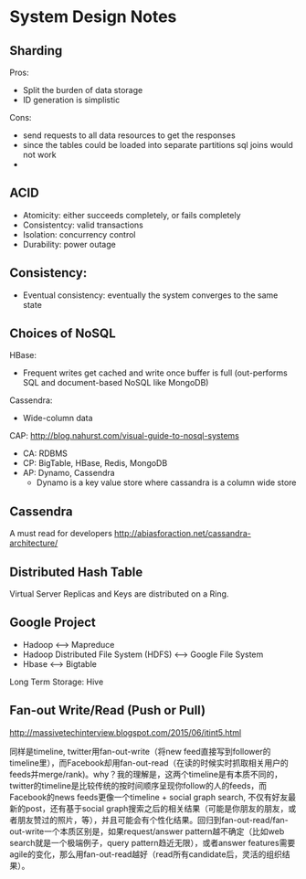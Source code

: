System Design Notes
===

Sharding
---
Pros:
* Split the burden of data storage
* ID generation is simplistic

Cons:
* send requests to all data resources to get the responses
* since the tables could be loaded into separate partitions sql joins would not work
* 


ACID
---
* Atomicity: either succeeds completely, or fails completely
* Consistentcy: valid transactions
* Isolation: concurrency control
* Durability: power outage

Consistency:
---
* Eventual consistency: eventually the system converges to the same state

Choices of NoSQL
---
HBase: 
* Frequent writes get cached and write once buffer is full (out-performs SQL and document-based NoSQL like MongoDB)

Cassendra:
* Wide-column data

CAP:
http://blog.nahurst.com/visual-guide-to-nosql-systems
* CA: RDBMS
* CP: BigTable, HBase, Redis, MongoDB
* AP: Dynamo, Cassendra
  * Dynamo is a key value store where cassandra is a column wide store

Cassendra
---
A must read for developers 
http://abiasforaction.net/cassandra-architecture/

Distributed Hash Table
---
Virtual Server Replicas and Keys are distributed on a Ring.

Google Project
---

* Hadoop <--> Mapreduce
* Hadoop Distributed File System (HDFS) <--> Google File System
* Hbase <--> Bigtable

Long Term Storage: Hive

Fan-out Write/Read (Push or Pull)
---
http://massivetechinterview.blogspot.com/2015/06/itint5.html

同样是timeline, twitter用fan-out-write（将new feed直接写到follower的timeline里），而Facebook却用fan-out-read（在读的时候实时抓取相关用户的feeds并merge/rank)。why？我的理解是，这两个timeline是有本质不同的，twitter的timeline是比较传统的按时间顺序呈现你follow的人的feeds，而Facebook的news feeds更像一个timeline + social graph search, 不仅有好友最新的post，还有基于social graph搜索之后的相关结果（可能是你朋友的朋友，或者朋友赞过的照片，等），并且可能会有个性化结果。回归到fan-out-read/fan-out-write一个本质区别是，如果request/answer pattern越不确定（比如web search就是一个极端例子，query pattern趋近无限），或者answer features需要agile的变化，那么用fan-out-read越好（read所有candidate后，灵活的组织结果）。 



